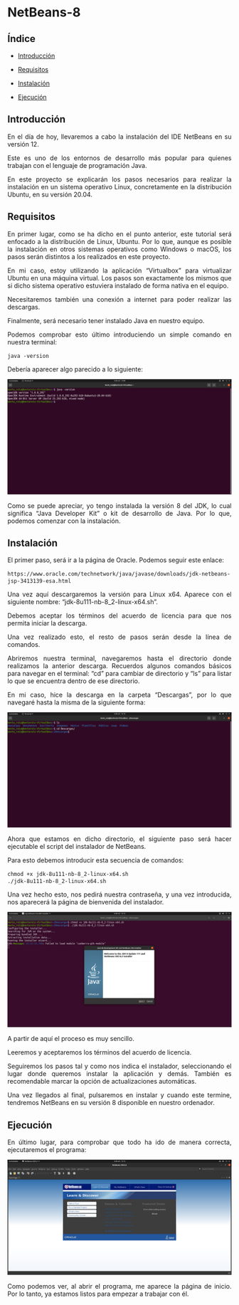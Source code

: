 # NetBeans-8

## Índice
* [Introducción](#introducción)  
<a name="introducción"/>

* [Requisitos](#requisitos)  
<a name="requisitos"/>

* [Instalación](#instalación)  
<a name="instalación"/>

* [Ejecución](#ejecución)  
<a name="ejecución"/>

<div align="justify">

  ## Introducción
  En el día de hoy, llevaremos a cabo la instalación del IDE NetBeans en su versión 12.
  
  Este es uno de los entornos de desarrollo más popular para quienes trabajan con el lenguaje de programación Java.
  
  En este proyecto se explicarán los pasos necesarios para realizar la instalación en un sistema operativo Linux, concretamente en la distribución Ubuntu, en su versión 
  20.04.
  
  ## Requisitos
  En primer lugar, como se ha dicho en el punto anterior, este tutorial será enfocado a la distribución de Linux, Ubuntu. Por lo que, aunque es posible la instalación en 
  otros sistemas operativos como Windows o macOS, los pasos serán distintos a los realizados en este proyecto.
  
  En mi caso, estoy utilizando la aplicación “Virtualbox” para virtualizar Ubuntu en una máquina virtual. Los pasos son exactamente los mismos que si dicho sistema operativo 
  estuviera instalado de forma nativa en el equipo.
  
  Necesitaremos también una conexión a internet para poder realizar las descargas.
  
  Finalmente, será necesario tener instalado Java en nuestro equipo.
  
  Podemos comprobar esto último introduciendo un simple comando en nuestra terminal: 
  
    java -version
  
  Debería aparecer algo parecido a lo siguiente:
  
  <img src="img/java -version.png">
  
  Como se puede apreciar, yo tengo instalada la versión 8 del JDK, lo cual significa “Java Developer Kit” o kit de desarrollo de Java. Por lo que, podemos comenzar con la 
  instalación.
  
  ## Instalación
  El primer paso, será ir a la página de Oracle. Podemos seguir este enlace: 
  
    https://www.oracle.com/technetwork/java/javase/downloads/jdk-netbeans-jsp-3413139-esa.html
  
  Una vez aquí descargaremos la versión para Linux x64. Aparece con el siguiente nombre: “jdk-8u111-nb-8_2-linux-x64.sh”.
  
  Debemos aceptar los términos del acuerdo de licencia para que nos permita iniciar la descarga.
  
  Una vez realizado esto, el resto de pasos serán desde la línea de comandos.
  
  Abriremos nuestra terminal, navegaremos hasta el directorio donde realizamos la anterior descarga.  Recuerdos algunos comandos básicos para navegar en el terminal: “cd” 
  para cambiar de directorio y “ls” para listar lo que se encuentra dentro de ese directorio.
  
  En mi caso, hice la descarga en la carpeta “Descargas”, por lo que navegaré hasta la misma de la siguiente forma:
  
  <img src="img/cd descargas.png">
  
  Ahora que estamos en dicho directorio, el siguiente paso será hacer ejecutable el script del instalador de NetBeans. 
  
  Para esto debemos introducir esta secuencia de comandos: 
  
    chmod +x jdk-8u111-nb-8_2-linux-x64.sh
    ./jdk-8u111-nb-8_2-linux-x64.sh
  
  Una vez hecho esto, nos pedirá nuestra contraseña, y una vez introducida, nos aparecerá la página de bienvenida del instalador.
  
  <img src="img/instalacion.png">
  
  A partir de aquí el proceso es muy sencillo.
  
  Leeremos y aceptaremos los términos del acuerdo de licencia.
  
  Seguiremos los pasos tal y como nos indica el instalador, seleccionando el lugar donde queremos instalar la aplicación y demás. También es recomendable marcar la opción de 
  actualizaciones automáticas.
  
  Una vez llegados al final, pulsaremos en instalar y cuando este termine, tendremos NetBeans en su versión 8 disponible en nuestro ordenador.
  
  ## Ejecución
  En último lugar, para comprobar que todo ha ido de manera correcta, ejecutaremos el programa:
  
  <img src="img/netbeans8.png">
  
  Como podemos ver, al abrir el programa, me aparece la página de inicio. Por lo tanto, ya estamos listos para empezar a trabajar con él.

 </div>
